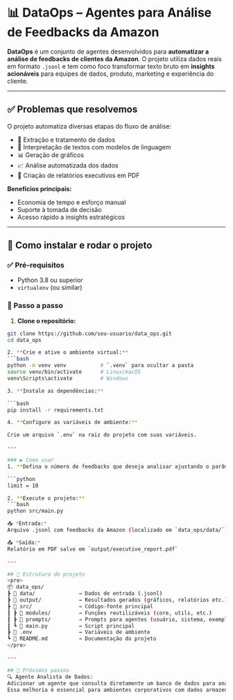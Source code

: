 # 📊 DataOps – Agentes para Análise de Feedbacks da Amazon

**DataOps** é um conjunto de agentes desenvolvidos para **automatizar a análise de feedbacks de clientes da Amazon**. O projeto utiliza dados reais em formato `.jsonl` e tem como foco transformar texto bruto em **insights acionáveis** para equipes de dados, produto, marketing e experiência do cliente.

---

## ✅ Problemas que resolvemos

O projeto automatiza diversas etapas do fluxo de análise:

- 🧹 Extração e tratamento de dados  
- 📖 Interpretação de textos com modelos de linguagem  
- 📊 Geração de gráficos  
- 📈 Análise automatizada dos dados  
- 📝 Criação de relatórios executivos em PDF  

**Benefícios principais:**  
- Economia de tempo e esforço manual  
- Suporte à tomada de decisão  
- Acesso rápido a insights estratégicos  

---

## 🚀 Como instalar e rodar o projeto

### ✅ Pré-requisitos

- Python 3.8 ou superior  
- `virtualenv` (ou similar)

### 🧪 Passo a passo

1. **Clone o repositório:**

```bash
git clone https://github.com/seu-usuario/data_ops.git
cd data_ops

2. **Crie e ative o ambiente virtual:**
```bash
python -m venv venv           # `.venv` para ocultar a pasta
source venv/bin/activate      # Linux/macOS
venv\Scripts\activate         # Windows

3. **Instale as dependências:**

```bash
pip install -r requirements.txt

4. **Configure as variáveis de ambiente:**

Crie um arquivo `.env` na raiz do projeto com suas variáveis.

---

### ▶️ Como usar
1. **Defina o número de feedbacks que deseja analisar ajustando o parâmetro limit no código:**

```python
limit = 10

2. **Execute o projeto:**
```bash
python src/main.py

📥 *Entrada:*
Arquivo .jsonl com feedbacks da Amazon (localizado em `data_ops/data/`)

📤 *Saída:*
Relatório em PDF salvo em `output/executive_report.pdf`

---

## 🧱 Estrutura do projeto
<pre> 
📦 data_ops/
┣ 📂 data/              → Dados de entrada (.jsonl)
┣ 📂 output/            → Resultados gerados (gráficos, relatórios etc.)
┣ 📂 src/               → Código-fonte principal
┃ ┣ 📂 modules/         → Funções reutilizáveis (core, utils, etc.)
┃ ┣ 📂 prompts/         → Prompts para agentes (usuário, sistema, exemplos)
┃ ┗ 📜 main.py          → Script principal
┣ 📜 .env               → Variáveis de ambiente
┗ 📜 README.md          → Documentação do projeto
</pre>

---

## 📌 Próximos passos
🔍 Agente Analista de Dados:
Adicionar um agente que consulta diretamente um banco de dados para análises.
Essa melhoria é essencial para ambientes corporativos com dados armazenados em sistemas relacionais.
